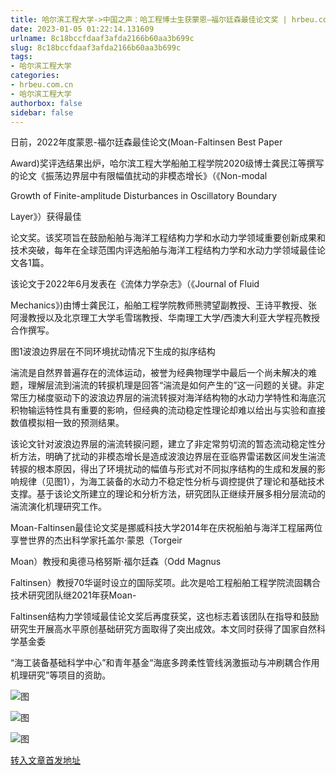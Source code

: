 ```yaml
---
title: 哈尔滨工程大学->中国之声：哈工程博士生获蒙恩—福尔廷森最佳论文奖 | hrbeu.com.cn
date: 2023-01-05 01:22:14.131609
urlname: 8c18bccfdaaf3afda2166b60aa3b699c
slug: 8c18bccfdaaf3afda2166b60aa3b699c
tags: 
- 哈尔滨工程大学
categories:
- hrbeu.com.cn
- 哈尔滨工程大学
authorbox: false
sidebar: false
---
```

日前，2022年度蒙恩-福尔廷森最佳论文(Moan-Faltinsen Best Paper

Award)奖评选结果出炉，哈尔滨工程大学船舶工程学院2020级博士龚民江等撰写的论文《振荡边界层中有限幅值扰动的非模态增长》（《Non-modal

Growth of Finite-amplitude Disturbances in Oscillatory Boundary

Layer》）获得最佳
<!--more-->
论文奖。该奖项旨在鼓励船舶与海洋工程结构力学和水动力学领域重要创新成果和技术突破，每年在全球范围内评选船舶与海洋工程结构力学和水动力学领域最佳论文各1篇。

该论文于2022年6月发表在《流体力学杂志》（《Journal of Fluid

Mechanics》)由博士龚民江，船舶工程学院教师熊骋望副教授、王诗平教授、张阿漫教授以及北京理工大学毛雪瑞教授、华南理工大学/西澳大利亚大学程亮教授合作撰写。

图1波浪边界层在不同环境扰动情况下生成的拟序结构

湍流是自然界普遍存在的流体运动，被誉为经典物理学中最后一个尚未解决的难题，理解层流到湍流的转捩机理是回答“湍流是如何产生的”这一问题的关键。非定常压力梯度驱动下的波浪边界层的湍流转捩对海洋结构物的水动力学特性和海底沉积物输运特性具有重要的影响，但经典的流动稳定性理论却难以给出与实验和直接数值模拟相一致的预测结果。

该论文针对波浪边界层的湍流转捩问题，建立了非定常剪切流的暂态流动稳定性分析方法，明确了扰动的非模态增长是造成波浪边界层在亚临界雷诺数区间发生湍流转捩的根本原因，得出了环境扰动的幅值与形式对不同拟序结构的生成和发展的影响规律（见图1），为海工装备的水动力不稳定性分析与调控提供了理论和基础技术支撑。基于该论文所建立的理论和分析方法，研究团队正继续开展多相分层流动的湍流演化机理研究工作。

Moan-Faltinsen最佳论文奖是挪威科技大学2014年在庆祝船舶与海洋工程届两位享誉世界的杰出科学家托盖尔·蒙恩（Torgeir

Moan）教授和奥德马格努斯·福尔廷森（Odd Magnus

Faltinsen）教授70华诞时设立的国际奖项。此次是哈工程船舶工程学院流固耦合技术研究团队继2021年获Moan-

Faltinsen结构力学领域最佳论文奖后再度获奖，这也标志着该团队在指导和鼓励研究生开展高水平原创基础研究方面取得了突出成效。本文同时获得了国家自然科学基金委

“海工装备基础科学中心”和青年基金“海底多跨柔性管线涡激振动与冲刷耦合作用机理研究”等项目的资助。

![图](http://gongxue.cn/__local/6/31/7F/D6554A4806E1CE345D743FAE372_D9898C08_15F2C.jpg)

![图](http://gongxue.cn/__local/7/69/F7/CF84F276023CD6E40498A669AC0_0E4D6A0C_11A68.jpg)

![图](http://gongxue.cn/__local/0/1C/F9/1BCFBB064F1C266AEA79D4D99D4_4C15DEB2_1FD16.jpg)

[转入文章首发地址](http://gongxue.cn/info/1017/74026.htm)